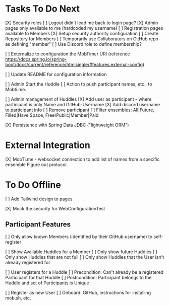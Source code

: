 # Tasks To Do Next

[X] Security roles
    [ ] Logout didn't lead me back to login page?
    [X] Admin pages only available to me (hardcoded my username)
    [ ] Registration pages available to Members
        [X] Setup security authority configuration
        [ ] Create Repository for Members
            [ ] Temporarily use Collaborators on GitHub repo as defining "member"
            [ ] Use Discord role to define membership?

[ ] Externalize to configuration the MobTimer URI (reference https://docs.spring.io/spring-boot/docs/current/reference/htmlsingle/#features.external-config) 

[ ] Update README for configuration information

[ ] Admin Start the Huddle
    [ ] Action to push participant names, etc., to Mobti.me.

[ ] Admin management of Huddles
    [X] Add user as participant - where participant is only Name and GitHub-Username
    [X] Add discord username to participant info
    [ ] Remove participant
    [ ] Filter ensembles: All|Future, Filled|Have Space, Free/Public|Member|Paid

[X] Persistence with Spring Data JDBC ("lightweight ORM")

# External Integration

[X] MobTi.me - websocket connection to add list of names from a specific ensemble
    Figure out protocol.

# To Do Offline

[ ] Add Tailwind design to pages

[X] Mock the security for WebConfigurationTest

## Participant Features

[ ] Only allow known Members (identified by their GitHub username) to self-register

[ ] Show Available Huddles for a Member
    [ ] Only show future Huddles
    [ ] Only show Huddles that are not full
    [ ] Only show Huddles that the User isn't already registered for

[ ] User registers for a Huddle
    [ ] Precondition: Can't already be a registered Participant for that Huddle
    [ ] Postcondition: Participant belongs to the Huddle and set of Participants is Unique

[ ] Register as new User
    [ ] Onboard: GitHub, instructions for installing mob.sh, etc.